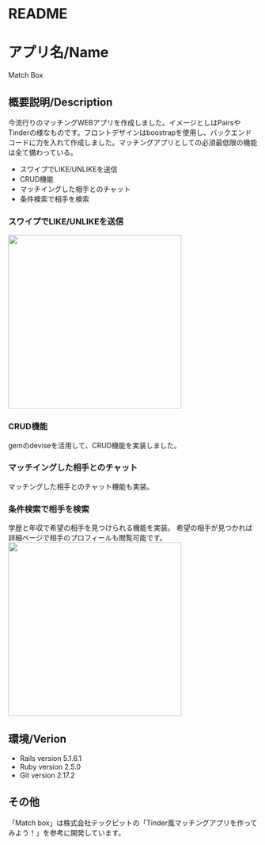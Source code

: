 # README
アプリ名/Name
====
Match Box

## 概要説明/Description
今流行りのマッチングWEBアプリを作成しました。イメージとしはPairsやTinderの様なものです。フロントデザインはboostrapを使用し、バックエンドコードに力を入れて作成しました。マッチングアプリとしての必須最低限の機能は全て備わっている。

- スワイプでLIKE/UNLIKEを送信
- CRUD機能
- マッチイングした相手とのチャット
- 条件検索で相手を検索

### スワイプでLIKE/UNLIKEを送信
<img src="https://github.com/hiroki12/matchingapp/blob/master/images/like:unlike.mov.gif?raw=true" width="350">

### CRUD機能
gemのdeviseを活用して、CRUD機能を実装しました。


### マッチイングした相手とのチャット
マッチングした相手とのチャット機能も実装。


### 条件検索で相手を検索
学歴と年収で希望の相手を見つけられる機能を実装。
希望の相手が見つかれば詳細ページで相手のプロフィールも閲覧可能です。
<img src="https://github.com/hiroki12/matchingapp/blob/master/images/search.mov.gif?raw=true" width="350">

## 環境/Verion
- Rails version 5.1.6.1
- Ruby version 2.5.0
- Git version 2.17.2

## その他
「Match box」は株式会社テックピットの「Tinder風マッチングアプリを作ってみよう！」を参考に開発しています。
